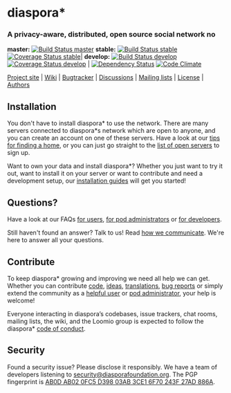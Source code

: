 # diaspora*
### A privacy-aware, distributed, open source social network no

**master:** [![Build Status master](https://secure.travis-ci.org/diaspora/diaspora.svg?branch=master)](http://travis-ci.org/diaspora/diaspora)
**stable:** [![Build Status stable](https://secure.travis-ci.org/diaspora/diaspora.svg?branch=stable)](http://travis-ci.org/diaspora/diaspora)
[![Coverage Status stable](https://coveralls.io/repos/github/diaspora/diaspora/badge.svg?branch=stable)](https://coveralls.io/github/diaspora/diaspora?branch=stable)|
**develop:** [![Build Status develop](https://secure.travis-ci.org/diaspora/diaspora.svg?branch=develop)](http://travis-ci.org/diaspora/diaspora)
[![Coverage Status develop](https://coveralls.io/repos/github/diaspora/diaspora/badge.svg?branch=develop)](https://coveralls.io/github/diaspora/diaspora?branch=develop) |
[![Dependency Status](https://gemnasium.com/badges/github.com/diaspora/diaspora.svg)](https://gemnasium.com/diaspora/diaspora)
[![Code Climate](https://codeclimate.com/github/diaspora/diaspora/badges/gpa.svg)](https://codeclimate.com/github/diaspora/diaspora)

[Project site](https://diasporafoundation.org) |
[Wiki](https://wiki.diasporafoundation.org) |
[Bugtracker](https://github.com/diaspora/diaspora/issues) |
[Discussions](https://www.loomio.org/groups/194) |
[Mailing lists](https://wiki.diasporafoundation.org/How_We_Communicate#Mailing_Lists) |
[License](/COPYRIGHT) |
[Authors](https://github.com/diaspora/diaspora/contributors)

## Installation

You don't have to install diaspora* to use the network. There are many servers connected to diaspora*s network which are open to anyone, and you can create an account on one of these servers. Have a look at our [tips for finding a home](https://wiki.diasporafoundation.org/Choosing_a_pod), or you can just go straight to the [list of open servers](http://podupti.me) to sign up.

Want to own your data and install diaspora*? Whether you just want to try it out, want to install it on your server or want to contribute and need a development setup, our [installation guides](https://wiki.diasporafoundation.org/Installation) will get you started!

## Questions?

Have a look at our FAQs [for users](https://wiki.diasporafoundation.org/FAQ_for_users), [for pod administrators](https://wiki.diasporafoundation.org/FAQ_for_pod_maintainers) or [for developers](https://wiki.diasporafoundation.org/FAQ_for_developers).

Still haven't found an answer? Talk to us! Read [how we communicate](https://wiki.diasporafoundation.org/How_we_communicate). We're here to answer all your questions.

## Contribute

To keep diaspora*  growing and improving we need all help we can get. Whether you can contribute [code](https://wiki.diasporafoundation.org/Getting_started_with_contributing), [ideas](https://wiki.diasporafoundation.org/How_we_communicate#Loomio), [translations](https://wiki.diasporafoundation.org/Contribute_translations), [bug reports](https://wiki.diasporafoundation.org/How_to_report_a_bug) or simply extend the community as a [helpful user](https://wiki.diasporafoundation.org/Welcoming_committee) or [pod administrator](https://wiki.diasporafoundation.org/Installation), your help is welcome!

Everyone interacting in diaspora’s codebases, issue trackers, chat rooms, mailing lists, the wiki, and the Loomio group is expected to follow the diaspora\* [code of conduct](/CODE_OF_CONDUCT.md).

## Security

Found a security issue? Please disclose it responsibly. We have a team of developers listening to [security@diasporafoundation.org](mailto:security@diasporafoundation.org). The PGP fingerprint is [AB0D AB02 0FC5 D398 03AB 3CE1 6F70 243F 27AD 886A](https://pgp.mit.edu/pks/lookup?op=get&search=0x6F70243F27AD886A).
